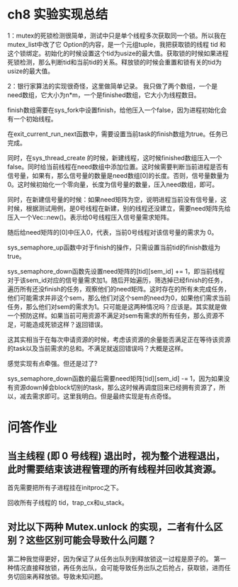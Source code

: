 # ch8 实验实现总结
1：mutex的死锁检测很简单，测试中只是单个线程多次获取同一个锁。所以我在mutex_list中改了它 Option的内容，是一个元组tuple，我把获取锁的线程 tid 和这个锁绑定。初始化的时候设置这个tid为usize的最大值。获取锁的时候如果进程死锁检测，那么判断tid和当前tid的关系。释放锁的时候会重置和锁有关的tid为usize的最大值。

2：银行家算法的实现很奇怪，这里做简单记录。
我只做了两个数组，一个是need数组，它大小为n*m，一个是finished数组，它大小为线程数目。

finish数组需要在sys_fork中设置finish，给他压入一个false，因为进程初始化会有一个初始线程。

在exit_current_run_next函数中，需要设置当前task的finish数组为true。任务已完成。

同时，在sys_thread_create 的时候，新建线程，这时候finished数组压入一个false。同时给当前线程在need数组中添加位置。这时候需要判断当前进程是否有信号量，如果有，那么信号量的数量是need数组[0]的长度。否则，信号量数量为0。这时候初始化一个零向量，长度为信号量的数量，压入need数组，即可。

同时，在新建信号量的时候：如果need矩阵为空，说明进程当前没有信号量，这时候，根据测试用例，是0号线程在新建，别的线程还没建立，需要need矩阵先给压入一个Vec::new()。表示给0号线程压入信号量需求矩阵。

随后给need矩阵的[0]中压入0，代表，当前0号线程对该信号量的需求为 0。

sys_semaphore_up函数中对于finish的操作，只需设置当前tid的finish数组为true。

sys_semaphore_down函数先设置need矩阵的[tid][sem_id] += 1，即当前线程对于该sem_id对应的信号量需求加1。随后开始遍历，筛选掉已经finish的任务，遍历所有还没finish的任务，观察他们的need矩阵。这时存在的所有未完成任务，他们可能需求并非这个sem，那么他们对这个sem的need为0，如果他们需求当前任务，那么他们对sem的需求为1。只可能是这两种情况吗？应该是。其实就是做一个预防这样。如果当前可用资源不满足对sem有需求的所有任务，那么资源不足，可能造成死锁这样？返回错误。

这其实相当于在每次申请资源的时候，考虑该资源的余量能否满足正在等待该资源的task以及当前需求的总和。不满足就返回错误吗？大概是这样。

感觉实现有点牵强。但还是过了?

sys_semaphore_down函数的最后需要need矩阵[tid][sem_id] -= 1，因为如果没有资源down掉会block切别的task，那么这时候再调度回来已经拥有资源了，所以，减去需求即可。这里我明白。但是最终实现是有点奇怪。

# 问答作业
## 当主线程 (即 0 号线程) 退出时，视为整个进程退出， 此时需要结束该进程管理的所有线程并回收其资源。
首先需要把所有子进程挂在initproc之下。

回收所有子线程的 tid，trap_cx和u_stack。

## 对比以下两种 Mutex.unlock 的实现，二者有什么区别？这些区别可能会导致什么问题？

第二种我觉得更好，因为保证了从任务出队列到释放锁这一过程是原子的。
第一种情况直接释放锁，再任务出队，会可能导致任务出队之后抢占，获取锁，进而任务切回来再释放锁。导致未知问题。
